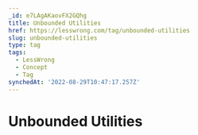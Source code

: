 ```yaml
---
_id: e7LAgAKaovFX2GQhg
title: Unbounded Utilities
href: https://lesswrong.com/tag/unbounded-utilities
slug: unbounded-utilities
type: tag
tags:
  - LessWrong
  - Concept
  - Tag
synchedAt: '2022-08-29T10:47:17.257Z'
---
```

# Unbounded Utilities

